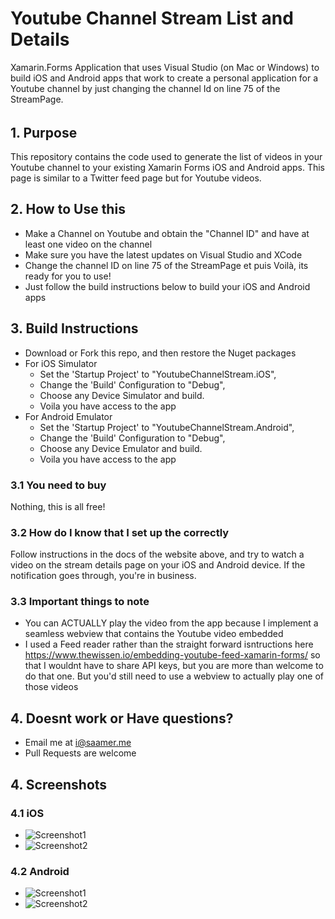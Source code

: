 # Youtube Channel Stream List and Details

Xamarin.Forms Application that uses Visual Studio (on Mac or Windows) to build iOS and Android apps that work to create a personal application for a Youtube channel by just changing the channel Id on line 75 of the StreamPage.
###### 

## 1. Purpose
This repository contains the code used to generate the list of videos in your Youtube channel to your existing Xamarin Forms iOS and Android apps. This page is similar to a Twitter feed page but for Youtube videos.

## 2. How to Use this
* Make a Channel on Youtube and obtain the "Channel ID" and have at least one video on the channel 
* Make sure you have the latest updates on Visual Studio and XCode
* Change the channel ID on line 75 of the StreamPage et puis Voilà, its ready for you to use!
* Just follow the build instructions below to build your iOS and Android apps

## 3. Build Instructions
* Download or Fork this repo, and then restore the Nuget packages
* For iOS Simulator
  * Set the 'Startup Project' to "YoutubeChannelStream.iOS", 
  * Change the 'Build' Configuration to "Debug", 
  * Choose any Device Simulator and build. 
  * Voila you have access to the app
* For Android Emulator
  * Set the 'Startup Project' to "YoutubeChannelStream.Android", 
  * Change the 'Build' Configuration to "Debug", 
  * Choose any Device Emulator and build. 
  * Voila you have access to the app

### 3.1 You need to buy
Nothing, this is all free! 

### 3.2 How do I know that I set up the  correctly
Follow instructions in the docs of the website above, and try to watch a video on the stream details page on your iOS and Android device. If the notification goes through, you're in business.

### 3.3 Important things to note
* You can ACTUALLY play the video from the app because I implement a seamless webview that contains the Youtube video embedded
* I used a Feed reader rather than the straight forward isntructions here https://www.thewissen.io/embedding-youtube-feed-xamarin-forms/ so that I wouldnt have to share API keys, but you are more than welcome to do that one. But you'd still need to use a webview to actually play one of those videos

## 4. Doesnt work or Have questions?
* Email me at i@saamer.me
* Pull Requests are welcome

## 4. Screenshots

### 4.1 iOS
* ![Screenshot1](https://raw.githubusercontent.com/saamerm/XF-YouTubeChannel-Streaming/master/YoutubeChannelStream/Screenshots/Simulator%20Screen%20Shot%20-%20iPhone%205s%20-%202018-07-13%20at%2018.56.27.png)
* ![Screenshot2](https://raw.githubusercontent.com/saamerm/XF-YouTubeChannel-Streaming/master/YoutubeChannelStream/Screenshots/Simulator%20Screen%20Shot%20-%20iPhone%205s%20-%202018-07-13%20at%2019.11.39.png)

### 4.2 Android
* ![Screenshot1](https://raw.githubusercontent.com/saamerm/XF-YouTubeChannel-Streaming/master/YoutubeChannelStream/Screenshots/Screenshot_1531524674.png)
* ![Screenshot2](https://raw.githubusercontent.com/saamerm/XF-YouTubeChannel-Streaming/master/YoutubeChannelStream/Screenshots/Screenshot_1531524680.png)

